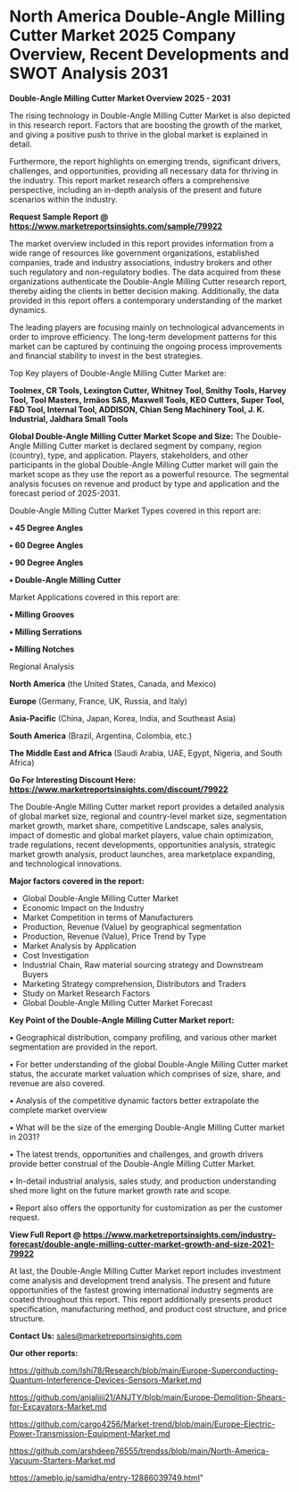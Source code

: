 # North America Double-Angle Milling Cutter Market 2025 Company Overview, Recent Developments and SWOT Analysis 2031

<Strong> Double-Angle Milling Cutter Market Overview 2025 - 2031</strong>

The rising technology in Double-Angle Milling Cutter Market is also depicted in this research report. Factors that are boosting the growth of the market, and giving a positive push to thrive in the global market is explained in detail.

Furthermore, the report highlights on emerging trends, significant drivers, challenges, and opportunities, providing all necessary data for thriving in the industry. This report market research offers a comprehensive perspective, including an in-depth analysis of the present and future scenarios within the industry.

<strong>Request Sample Report @ <a href=https://www.marketreportsinsights.com/sample/79922>https://www.marketreportsinsights.com/sample/79922</a></strong>

The market overview included in this report provides information from a wide range of resources like government organizations, established companies, trade and industry associations, industry brokers and other such regulatory and non-regulatory bodies. The data acquired from these organizations authenticate the Double-Angle Milling Cutter research report, thereby aiding the clients in better decision making. Additionally, the data provided in this report offers a contemporary understanding of the market dynamics.

The leading players are focusing mainly on technological advancements in order to improve efficiency. The long-term development patterns for this market can be captured by continuing the ongoing process improvements and financial stability to invest in the best strategies.

Top Key players of Double-Angle Milling Cutter Market are:

<strong>Toolmex, CR Tools, Lexington Cutter, Whitney Tool, Smithy Tools, Harvey Tool, Tool Masters, Irmãos SAS, Maxwell Tools, KEO Cutters, Super Tool, F&D Tool, Internal Tool, ADDISON, Chian Seng Machinery Tool, J. K. Industrial, Jaldhara Small Tools</strong>

<strong><b>Global Double-Angle Milling Cutter Market Scope and Size:</b></strong>
The Double-Angle Milling Cutter market is declared segment by company, region (country), type, and application. Players, stakeholders, and other participants in the global Double-Angle Milling Cutter market will gain the market scope as they use the report as a powerful resource. The segmental analysis focuses on revenue and product by type and application and the forecast period of 2025-2031.

Double-Angle Milling Cutter Market Types covered in this report are:

<strong>• 45 Degree Angles

• 60 Degree Angles

• 90 Degree Angles

• Double-Angle Milling Cutter</strong>

Market Applications covered in this report are:

<strong>• Milling Grooves

• Milling Serrations

• Milling Notches</strong> 

Regional Analysis

<strong>North America</strong> (the United States, Canada, and Mexico)

<strong>Europe</strong> (Germany, France, UK, Russia, and Italy)

<strong>Asia-Pacific</strong> (China, Japan, Korea, India, and Southeast Asia)

<strong>South America</strong> (Brazil, Argentina, Colombia, etc.)

<strong>The Middle East and Africa</strong> (Saudi Arabia, UAE, Egypt, Nigeria, and South Africa)

<strong>Go For Interesting Discount Here: <a href=https://www.marketreportsinsights.com/discount/79922>https://www.marketreportsinsights.com/discount/79922</a></strong>

The Double-Angle Milling Cutter market report provides a detailed analysis of global market size, regional and country-level market size, segmentation market growth, market share, competitive Landscape, sales analysis, impact of domestic and global market players, value chain optimization, trade regulations, recent developments, opportunities analysis, strategic market growth analysis, product launches, area marketplace expanding, and technological innovations.

<strong><b>Major factors covered in the report:</b></strong>
<ul>
  <li>Global Double-Angle Milling Cutter Market </li>
  <li>Economic Impact on the Industry</li>
  <li>Market Competition in terms of Manufacturers</li>
  <li>Production, Revenue (Value) by geographical segmentation</li>
  <li>Production, Revenue (Value), Price Trend by Type</li>
  <li>Market Analysis by Application</li>
  <li>Cost Investigation</li>
  <li>Industrial Chain, Raw material sourcing strategy and Downstream Buyers</li>
  <li>Marketing Strategy comprehension, Distributors and Traders</li>
  <li>Study on Market Research Factors</li>
  <li>Global Double-Angle Milling Cutter Market Forecast</li>
</ul>

<strong><b>Key Point of the Double-Angle Milling Cutter Market report:</b></strong>

• Geographical distribution, company profiling, and various other market segmentation are provided in the report.

• For better understanding of the global Double-Angle Milling Cutter market status, the accurate market valuation which comprises of size, share, and revenue are also covered.

• Analysis of the competitive dynamic factors better extrapolate the complete market overview

• What will be the size of the emerging Double-Angle Milling Cutter market in 2031?

• The latest trends, opportunities and challenges, and growth drivers provide better construal of the Double-Angle Milling Cutter Market.

• In-detail industrial analysis, sales study, and production understanding shed more light on the future market growth rate and scope.

• Report also offers the opportunity for customization as per the customer request.

<strong><b>View Full Report @ <a href=https://www.marketreportsinsights.com/industry-forecast/double-angle-milling-cutter-market-growth-and-size-2021-79922>https://www.marketreportsinsights.com/industry-forecast/double-angle-milling-cutter-market-growth-and-size-2021-79922</a></b></strong>


At last, the Double-Angle Milling Cutter Market report includes investment come analysis and development trend analysis. The present and future opportunities of the fastest growing international industry segments are coated throughout this report. This report additionally presents product specification, manufacturing method, and product cost structure, and price structure.

<strong>Contact Us:</strong>
sales@marketreportsinsights.com

<strong>Our other reports:</strong>

<a href=https://github.com/Ishi78/Research/blob/main/Europe-Superconducting-Quantum-Interference-Devices-Sensors-Market.md>https://github.com/Ishi78/Research/blob/main/Europe-Superconducting-Quantum-Interference-Devices-Sensors-Market.md</a>

<a href=https://github.com/anjaliiii21/ANJTY/blob/main/Europe-Demolition-Shears-for-Excavators-Market.md>https://github.com/anjaliiii21/ANJTY/blob/main/Europe-Demolition-Shears-for-Excavators-Market.md</a>

<a href=https://github.com/cargo4256/Market-trend/blob/main/Europe-Electric-Power-Transmission-Equipment-Market.md>https://github.com/cargo4256/Market-trend/blob/main/Europe-Electric-Power-Transmission-Equipment-Market.md</a>

<a href=https://github.com/arshdeep76555/trendss/blob/main/North-America-Vacuum-Starters-Market.md>https://github.com/arshdeep76555/trendss/blob/main/North-America-Vacuum-Starters-Market.md</a>

<a href=https://ameblo.jp/samidha/entry-12886039749.html>https://ameblo.jp/samidha/entry-12886039749.html</a>"
